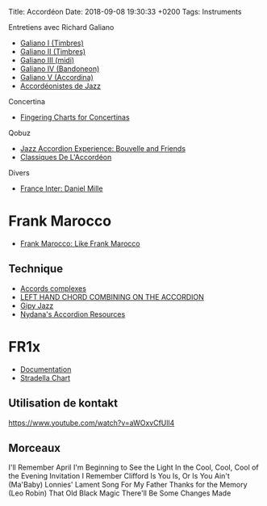 Title:  Accordéon
Date:   2018-09-08 19:30:33 +0200
Tags: Instruments


Entretiens avec Richard Galiano

* [Galiano I (Timbres)](https://www.youtube.com/watch?v=1wIWDRGz5N0)
* [Galiano II (Timbres)](https://www.youtube.com/watch?v=rbYdXH40VTk)
* [Galiano III (midi)](https://www.youtube.com/watch?v=kcWh5AVaEuk)
* [Galiano IV (Bandoneon)](https://www.youtube.com/watch?v=Jzqt0JEFWVk)
* [Galiano V (Accordina)](https://www.youtube.com/watch?v=1FsxBzoB0A0)
* [Accordéonistes de Jazz](https://fr.wikipedia.org/wiki/Cat%C3%A9gorie:Accord%C3%A9oniste_de_jazz)

Concertina

* [Fingering Charts for Concertinas](http://www.concertina.com/fingering/)

Qobuz

* [Jazz Accordion Experience: Bouvelle and Friends](https://www.qobuz.com/fr-fr/album/jazz-accordion-experience-bouvelle-and-friends-various-artists/0840958172332)
* [Classiques De L'Accordéon](https://www.qobuz.com/fr-fr/album/classiques-de-laccordeon-various-artists/5099996590652)

Divers

* [France Inter: Daniel Mille](https://www.franceinter.fr/emissions/l-humeur-vagabonde/l-humeur-vagabonde-22-janvier-2015)


# Frank Marocco

* [Frank Marocco: Like Frank Marocco](https://www.qobuz.com/fr-fr/album/like-frank-marocco-frank-marocco-and-friends/8427328609401#item)

## Technique

* [Accords complexes](https://www.partitions-accordeon.com/assets/courses/1348933938_10548.pdf)
* [LEFT HAND CHORD COMBINING ON THE 
ACCORDION](http://www.zisman.ca/squeezebox/Originals/Hans%20Palm's%20Accordion%20Page%20Chord%20combining.pdf)
* [Gipy Jazz](https://www.youtube.com/watch?v=nmOj0UTP2mM)
* [Nydana's Accordion Resources](https://nydana.se/accordion.html)

# FR1x

* [Documentation]({static}../images/musique/FR-1x_f1.pdf)
* [Stradella Chart]({static}../images/musique/accordionchart.pdf)

## Utilisation de kontakt

<https://www.youtube.com/watch?v=aWOxvCfUll4>

## Morceaux

I'll Remember April
I'm Beginning to See the Light
In the Cool, Cool, Cool of the Evening
Invitation
I Remember Clifford
Is You Is, Or Is You Ain't (Ma'Baby)
Lonnies' Lament
Song For My Father
Thanks for the Memory (Leo Robin)
That Old Black Magic
There'll Be Some Changes Made
